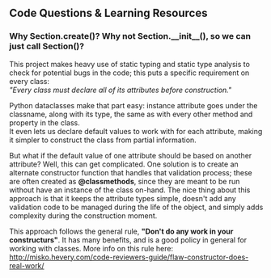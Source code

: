


## Code Questions & Learning Resources

### Why Section.create()?  Why not Section.\_\_init\_\_(), so we can just call Section()?

This project makes heavy use of static typing and static type analysis to check for potential bugs in the code; 
this puts a specific requirement on every class:  
*"Every class must declare all of its attributes before construction."*

Python dataclasses make that part easy: instance attribute goes under the classname,
along with its type, the same as with every other method and property in the class.  
It even lets us declare default values to work with for each attribute, making it simpler to construct the class 
from partial information.

But what if the default value of one attribute should be based on another attribute?  Well, this can get complicated.
One solution is to create an alternate constructor function that handles that validation process; these are often
created as **@classmethods**, since they are meant to be run without have an instance of the class on-hand.
The nice thing about this approach is that it keeps the attribute types simple, doesn't add any validation code to be
managed during the life of the object, and simply adds complexity during the construction moment. 

This approach follows the general rule, **"Don't do any work in your constructurs"**.  It has many benefits, and is a good policy in general for working with classes.
More info on this rule here: http://misko.hevery.com/code-reviewers-guide/flaw-constructor-does-real-work/


